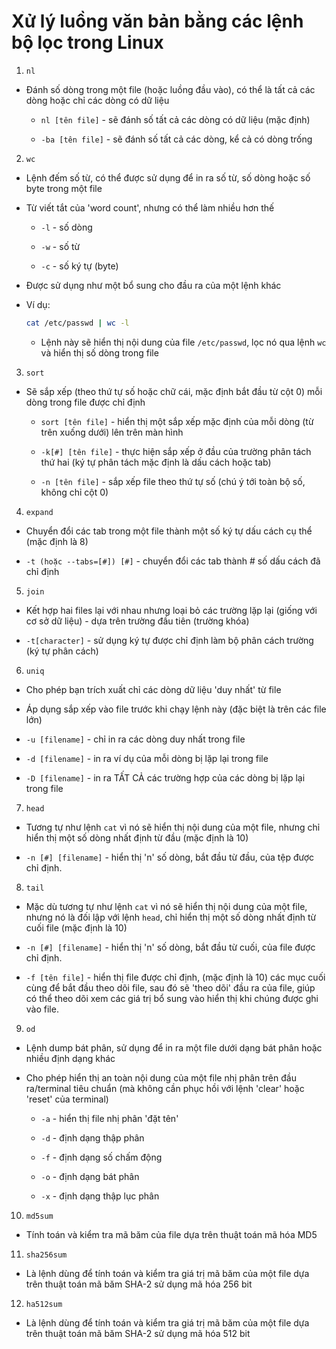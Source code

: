 # Xử lý luồng văn bản bằng các lệnh bộ lọc trong Linux

1. `nl` 

- Đánh số dòng trong một file (hoặc luồng đầu vào), có thể là tất cả các dòng hoặc chỉ các dòng có dữ liệu

	+ `nl [tên file]` - sẽ đánh số tất cả các dòng có dữ liệu (mặc định)  

	+ `-ba [tên file]` - sẽ đánh số tất cả các dòng, kể cả có dòng trống

2. `wc` 

- Lệnh đếm số từ, có thể được sử dụng để in ra số từ, số dòng hoặc số byte trong một file

- Từ viết tắt của 'word count', nhưng có thể làm nhiều hơn thế  
    
    + `-l` - số dòng  
    
    + `-w` - số từ  
    
    + `-c` - số ký tự (byte) 

- Được sử dụng như một bổ sung cho đầu ra của một lệnh khác 
    
- Ví dụ:

	```sh 
	cat /etc/passwd | wc -l
	```
	+ Lệnh này sẽ hiển thị nội dung của file `/etc/passwd`, lọc nó qua lệnh `wc` và hiển thị số dòng trong file

3. `sort` 

- Sẽ sắp xếp (theo thứ tự số hoặc chữ cái, mặc định bắt đầu từ cột 0) mỗi dòng trong file được chỉ định 
    
    + `sort [tên file]` - hiển thị một sắp xếp mặc định của mỗi dòng (từ trên xuống dưới) lên trên màn hình  
    
    + `-k[#] [tên file]` - thực hiện sắp xếp ở đầu của trường phân tách thứ hai (ký tự phân tách mặc định là dấu cách hoặc tab)  
    
    + `-n [tên file]` - sắp xếp file theo thứ tự số (chú ý tới toàn bộ số, không chỉ cột 0) 

4. `expand`  

- Chuyển đổi các tab trong một file thành một số ký tự dấu cách cụ thể (mặc định là 8)  

- `-t (hoặc --tabs=[#]) [#]` - chuyển đổi các tab thành # số dấu cách đã chỉ định 

5. `join`

- Kết hợp hai files lại với nhau nhưng loại bỏ các trường lặp lại (giống với cơ sở dữ liệu) - dựa trên trường đầu tiên (trường khóa) 

- `-t[character]` - sử dụng ký tự được chỉ định làm bộ phân cách trường (ký tự phân cách)

6. `uniq `

- Cho phép bạn trích xuất chỉ các dòng dữ liệu 'duy nhất' từ file 

- Áp dụng sắp xếp vào file trước khi chạy lệnh này (đặc biệt là trên các file lớn)

- `-u [filename]` - chỉ in ra các dòng duy nhất trong file 
    
- `-d [filename]` - in ra ví dụ của mỗi dòng bị lặp lại trong file

- `-D [filename]` - in ra TẤT CẢ các trường hợp của các dòng bị lặp lại trong file

7. `head`

- Tương tự như lệnh `cat` vì nó sẽ hiển thị nội dung của một file, nhưng chỉ hiển thị một số dòng nhất định từ đầu (mặc định là 10) 

- `-n [#] [filename]` - hiển thị 'n' số dòng, bắt đầu từ đầu, của tệp được chỉ định. 

8. `tail` 

- Mặc dù tương tự như lệnh `cat` vì nó sẽ hiển thị nội dung của một file, nhưng nó là đối lập với lệnh `head`, chỉ hiển thị một số dòng nhất định từ cuối file (mặc định là 10) 
 
- `-n [#] [filename]` - hiển thị 'n' số dòng, bắt đầu từ cuối, của file được chỉ định. 

- `-f [tên file]` - hiển thị file được chỉ định, (mặc định là 10) các mục cuối cùng để bắt đầu theo dõi file, sau đó sẽ 'theo dõi' đầu ra của file, giúp có thể theo dõi xem các giá trị bổ sung vào hiển thị khi chúng được ghi vào file.  

9. `od` 

- Lệnh dump bát phân, sử dụng để in ra một file dưới dạng bát phân hoặc nhiều định dạng khác

- Cho phép hiển thị an toàn nội dung của một file nhị phân trên đầu ra/terminal tiêu chuẩn (mà không cần phục hồi với lệnh 'clear' hoặc 'reset' của terminal)  
    
    + `-a` - hiển thị file nhị phân 'đặt tên'  
    
    + `-d` - định dạng thập phân  
    
    + `-f` - định dạng số chấm động  
    
    + `-o` - định dạng bát phân  
   	
   	+ `-x` - định dạng thập lục phân 

10. `md5sum` 

- Tính toán và kiểm tra mã băm của file dựa trên thuật toán mã hóa MD5

11. `sha256sum` 

- Là lệnh dùng để tính toán và kiểm tra giá trị mã băm của một file dựa trên thuật toán mã băm SHA-2 sử dụng mã hóa 256 bit

12. `ha512sum` 

- Là lệnh dùng để tính toán và kiểm tra giá trị mã băm của một file dựa trên thuật toán mã băm SHA-2 sử dụng mã hóa 512 bit